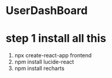 # UserDashBoard

# step 1 install all this 
1. npx create-react-app frontend
2. npm install lucide-react
3. npm install recharts


